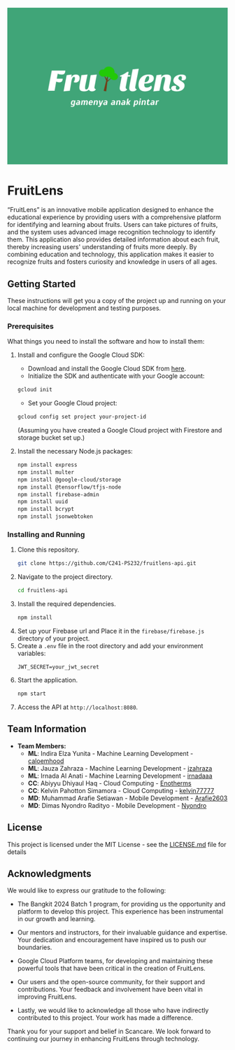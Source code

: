 ![fruitlens Logo](fruitlens.png)

# FruitLens
“FruitLens” is an innovative mobile application designed to enhance the educational experience by providing users with a comprehensive platform for identifying and learning about fruits. Users can take pictures of fruits, and the system uses advanced image recognition technology to identify them. This application also provides detailed information about each fruit, thereby increasing users' understanding of fruits more deeply. By combining education and technology, this application makes it easier to recognize fruits and fosters curiosity and knowledge in users of all ages.

## Getting Started

These instructions will get you a copy of the project up and running on your local machine for development and testing purposes.

### Prerequisites

What things you need to install the software and how to install them:

1. Install and configure the Google Cloud SDK:
    - Download and install the Google Cloud SDK from [here](https://dl.google.com/dl/cloudsdk/channels/rapid/GoogleCloudSDKInstaller.exe).
    - Initialize the SDK and authenticate with your Google account:
    ```bash
    gcloud init
    ```
    - Set your Google Cloud project:
    ```bash
    gcloud config set project your-project-id
    ```
    (Assuming you have created a Google Cloud project with Firestore and storage bucket set up.)

2. Install the necessary Node.js packages:
    ```bash
    npm install express
    npm install multer
    npm install @google-cloud/storage
    npm install @tensorflow/tfjs-node
    npm install firebase-admin
    npm install uuid
    npm install bcrypt
    npm install jsonwebtoken
    ```

### Installing and Running

1. Clone this repository.
    ```bash
    git clone https://github.com/C241-PS232/fruitlens-api.git
    ```
2. Navigate to the project directory.
    ```bash
    cd fruitlens-api
    ```
3. Install the required dependencies.
    ```bash
    npm install
    ```
4. Set up your Firebase url and Place it in the `firebase/firebase.js` directory of your project.
5. Create a `.env` file in the root directory and add your environment variables:
    ```
    JWT_SECRET=your_jwt_secret
    ```
6. Start the application.
    ```bash
    npm start
    ```
7. Access the API at `http://localhost:8080`.

## Team Information
- **Team Members:**
  - **ML**: Indira Elza Yunita - Machine Learning Development - [caloemhood](https://github.com/caloemhood)
  - **ML**: Jauza Zahraza - Machine Learning Development - [jzahraza](https://github.com/jzahraza)
  - **ML**: Irnada Al Anati - Machine Learning Development - [irnadaaa](https://github.com/irnadaaa)
  - **CC**: Abiyyu Dhiyaul Haq - Cloud Computing - [Enotherms](https://github.com/Enotherms)
  - **CC**: Kelvin Pahotton Simamora - Cloud Computing - [kelvin77777](https://github.com/kelvin77777)
  - **MD**: Muhammad Arafie Setiawan - Mobile Development - [Arafie2603](https://github.com/Arafie2603)
  - **MD**: Dimas Nyondro Radityo - Mobile Development - [Nyondro](https://github.com/Nyondro)

## License

This project is licensed under the MIT License - see the [LICENSE.md](LICENSE) file for details

## Acknowledgments

We would like to express our gratitude to the following:
- The Bangkit 2024 Batch 1 program, for providing us the opportunity and platform to develop this project. This experience has been instrumental in our growth and learning.

- Our mentors and instructors, for their invaluable guidance and expertise. Your dedication and encouragement have inspired us to push our boundaries.

- Google Cloud Platform teams, for developing and maintaining these powerful tools that have been critical in the creation of FruitLens.

- Our users and the open-source community, for their support and contributions. Your feedback and involvement have been vital in improving FruitLens.

- Lastly, we would like to acknowledge all those who have indirectly contributed to this project. Your work has made a difference.

Thank you for your support and belief in Scancare. We look forward to continuing our journey in enhancing FruitLens through technology.

